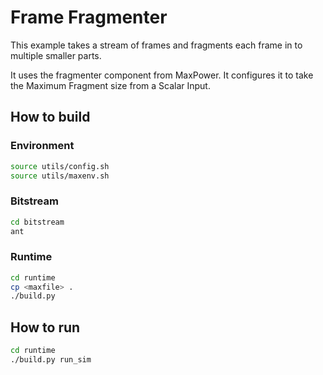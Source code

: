 # Frame Fragmenter 

This example takes a stream of frames and fragments each frame in to multiple smaller parts. 

It uses the fragmenter component from MaxPower. It configures it to take the Maximum Fragment size from a Scalar Input.


## How to build

### Environment
```bash
source utils/config.sh
source utils/maxenv.sh
```


### Bitstream
```bash
cd bitstream
ant
```


### Runtime
```bash
cd runtime
cp <maxfile> .
./build.py
```


## How to run
```bash
cd runtime
./build.py run_sim
```

